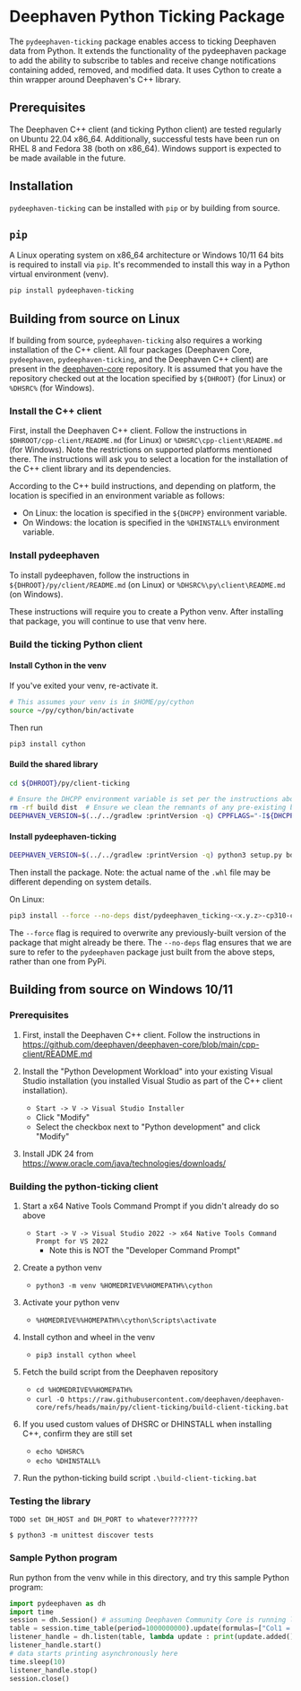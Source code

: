 # Deephaven Python Ticking Package

The `pydeephaven-ticking` package enables access to ticking Deephaven data from Python. It extends
the functionality of the pydeephaven package to add the ability to subscribe to tables and receive
change notifications containing added, removed, and modified data. It uses Cython to create a thin
wrapper around Deephaven's C++ library.

## Prerequisites

The Deephaven C++ client (and ticking Python client) are tested regularly on Ubuntu 22.04 x86_64.
Additionally, successful tests have been run on RHEL 8 and Fedora 38 (both on x86_64).
Windows support is expected to be made available in the future.

## Installation

`pydeephaven-ticking` can be installed with `pip` or by building from source.

## `pip`

A Linux operating system on x86_64 architecture or Windows 10/11 64 bits is required to install via
`pip`. It's recommended to install this way in a Python virtual environment (venv).

```sh
pip install pydeephaven-ticking
```

## Building from source on Linux

If building from source, `pydeephaven-ticking` also requires a working installation of the C++
client. All four packages (Deephaven Core, `pydeephaven`, `pydeephaven-ticking`, and the Deephaven 
C++ client) are present in the [deephaven-core](https://github.com/deephaven/deephaven-core) 
repository. It is assumed that you have the repository checked out at the location specified by 
`${DHROOT}` (for Linux) or `%DHSRC%` (for Windows).

### Install the C++ client

First, install the Deephaven C++ client. Follow the instructions in `$DHROOT/cpp-client/README.md`
(for Linux) or `%DHSRC\cpp-client\README.md` (for Windows).
Note the restrictions on supported platforms mentioned there. The instructions will ask you to
select a location for the installation of the C++ client library and its dependencies.

According to the C++ build instructions, and depending on platform,
the location is specified in an environment variable as follows:

* On Linux: the location is specified in the `${DHCPP}` environment variable.
* On Windows: the location is specified in the `%DHINSTALL%` environment variable.

### Install pydeephaven

To install pydeephaven, follow the instructions in `${DHROOT}/py/client/README.md` (on Linux)
or `%DHSRC%\py\client\README.md` (on Windows).

These instructions will require you to create a Python venv. After installing that package,
you will continue to use that venv here.

### Build the ticking Python client

#### Install Cython in the venv

If you've exited your venv, re-activate it.

```sh
# This assumes your venv is in $HOME/py/cython
source ~/py/cython/bin/activate
```

Then run 

```sh
pip3 install cython
```

#### Build the shared library

```sh
cd ${DHROOT}/py/client-ticking
```

```sh
# Ensure the DHCPP environment variable is set per the instructions above
rm -rf build dist  # Ensure we clean the remnants of any pre-existing build.
DEEPHAVEN_VERSION=$(../../gradlew :printVersion -q) CPPFLAGS="-I${DHCPP}/include" LDFLAGS="-L${DHCPP}/lib" python3 setup.py build_ext -i
```


#### Install pydeephaven-ticking

```sh
DEEPHAVEN_VERSION=$(../../gradlew :printVersion -q) python3 setup.py bdist_wheel
```

Then install the package.
Note: the actual name of the `.whl` file may be different depending on system details.

On Linux:

```sh
pip3 install --force --no-deps dist/pydeephaven_ticking-<x.y.z>-cp310-cp310-linux_x86_64.whl
```

The `--force` flag is required to overwrite any previously-built version of the package that might
already be there. The `--no-deps` flag ensures that we are sure to refer to the `pydeephaven`
package just built from the above steps, rather than one from PyPi.

## Building from source on Windows 10/11

### Prerequisites

1. First, install the Deephaven C++ client. Follow the instructions in
   https://github.com/deephaven/deephaven-core/blob/main/cpp-client/README.md

2. Install the "Python Development Workload" into your existing Visual Studio installation
   (you installed Visual Studio as part of the C++ client installation).
   * `Start -> V -> Visual Studio Installer`
   * Click "Modify"
   * Select the checkbox next to "Python development" and click "Modify"

3. Install JDK 24 from https://www.oracle.com/java/technologies/downloads/

### Building the python-ticking client

1. Start a x64 Native Tools Command Prompt if you didn't already do so above
   * `Start -> V -> Visual Studio 2022 -> x64 Native Tools Command Prompt for VS 2022`
     - Note this is NOT the "Developer Command Prompt"

2. Create a python venv
   * `python3 -m venv %HOMEDRIVE%%HOMEPATH%\cython`

2. Activate your python venv
   * `%HOMEDRIVE%%HOMEPATH%\cython\Scripts\activate`

3. Install cython and wheel in the venv
   * `pip3 install cython wheel`

4. Fetch the build script from the Deephaven repository
   * `cd %HOMEDRIVE%%HOMEPATH%`
   * `curl -O https://raw.githubusercontent.com/deephaven/deephaven-core/refs/heads/main/py/client-ticking/build-client-ticking.bat`

4. If you used custom values of DHSRC or DHINSTALL when installing C++, confirm they are still set
   * `echo %DHSRC%`
   * `echo %DHINSTALL%`

5. Run the python-ticking build script
   `.\build-client-ticking.bat`

### Testing the library


``` shell
TODO set DH_HOST and DH_PORT to whatever???????

$ python3 -m unittest discover tests

```

### Sample Python program

Run python from the venv while in this directory, and try this sample Python program:

``` python
import pydeephaven as dh
import time
session = dh.Session() # assuming Deephaven Community Core is running locally with the default configuration
table = session.time_table(period=1000000000).update(formulas=["Col1 = i"])
listener_handle = dh.listen(table, lambda update : print(update.added()))
listener_handle.start()
# data starts printing asynchronously here
time.sleep(10)
listener_handle.stop()
session.close()
```
